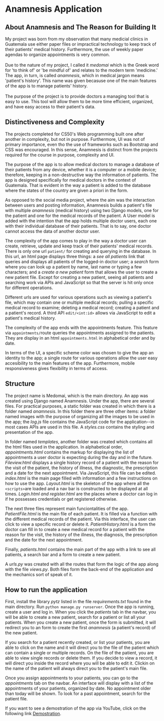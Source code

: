 # Anamnesis Application

## About Anamnesis and The Reason for Building It
My project was born from my observation that many medicial clinics in Guatemala use either paper files or impractical technology to keep track of their patients' medical history. Furthermore, the use of weekly paper agendas to organize appointments is very common.<br><br>
Due to the nature of my project, I called it *medomai* which is the Greek word for 'to think of' or 'be mindful of' and relates to the modern term 'medicine.' The app, in turn, is called *anamnesis*, which in medical jargon means 'patient's history'. This name was given becasuse one of the main features of the app is to manage patients' history.<br><br>
The purpose of the project is to provide doctors a managing tool that is easy to use. This tool will allow them to be more time efficient, organized, and have easy access to their patient's data.

## Distinctiveness and Complexity
The projects completed for CS50's Web programming built one after another in complexity, but not in purpose. Furthermore, UI was not of primary importance, even tho the use of frameworks such as Bootstrap and CSS was encouraged. In this sense, Anamnesis is distinct from the projects required for the course in purpose, complexity and UI.<br>

The purpose of the app is to allow medical doctors to manage a database of their patients from any device, whether it is a computer or a mobile device; therefore, keeping in a non-destructive way the information of patients. The app is designed specifically for medical doctors in the context of Guatemala. That is evident in the way a patient is added to the database where the states of the country are given a priori in the form.<br>

As opposed to the social media project, where the aim was the interaction between users and posting information, Anamnesis builds a patient's file with multiple *anamnesis* (medical history) using two Django models, one for the patient and one for the medical records of the patient. A User model is added with the intention that the app holds multiple doctor users, each one with their individual database of their patients. That is to say, one doctor cannot access the data of another doctor user.<br>

The complexity of the app comes to play in the way a doctor user can create, retrieve, update and keep track of their patients' medical records. There is only one url `patient/` for creating and querying in the database. In this url, an html page displays three things: a *see all patients* link that queries and displays all patients of the logged-in doctor user; a *search* form where you can look up a patient by name, last name or typing a few characters; and a *create a new patient* form that allows the user to create a new patient file. Except for creating a new patient, seeing all patients and searching work via APIs and JavaScript so that the server is hit only once for different operations.<br>

Different urls are used for various operations such as viewing a patient's file, which may contain one or multiple medical records; pulling a specific medical record to examine; deleting a medical record; creating a patient and a patient's record. A third API `edit/<int:id>` allows via JavaScript to edit a patient's medical history.

The complexity of the app ends with the appointments feature. This feature via `appointments/`route queries the appointments assigned to the patients. They are display in an html `appointments.html` in alphabetical order and by date. 

In terms of the UI, a specific scheme color was chosen to give the app an identity to the app; a single route for various operations allow the user easy accesibility to the main features of the app. Furthermore, mobile responsiveness gives flexibility in terms of access.

## Structure
The project name is Medomai, which is the main directory. An app was created using Django named Anamnesis. Under the app, there are several files. For practical purposes, a static folder was created in which there is a folder named *anamnesis*. In this folder there are three other items: a folder named images with the purpose of organizing all the images to be used in the app; the *log.js* file contains the JavaScript code for the application--in most cases APIs are used in this file. A *styles.css* contains the styling and presentation of the app.

In folder named *templates*, another folder was created which contains all the html files used in the application. In alphabetical order, *appointments.html* contains the markup for displaying the list of appointments a user doctor is expecting during the day and in the future. *Fileview.html* displays a single history record of a patient with the reason for the visit of the patient, the history of illness, the diagnostic, the prescription and a date for the next appointment. Via JavaScript, this file can be edited. *index.html* is the main page filled with information and a few instructions on how to use the app. *Layout.html* is the skeleton of the app where all the `<scripts>`are loaded and a nav bar is constructed to be displayed at all times. *Login.html and register.html* are the places where a doctor can log in if he possesses credentials or get registered otherwise. 

The next three files represent main funciontalities of the app. *PatientFile.html* is the main file of each patient. It is filled via a function with the different medical records of the patient. Via this interface, the user can click to view a specific record or delete it. *PatientHistory.html* is a form the doctor can fill in to create a new medical record for a patient with the reason for the visit, the history of the illness, the diagnosis, the prescription and the date for the next appointment. 
 
Finally, *patients.html* contains the main part of the app with a link to see all patients, a search bar and a form to create a new patient.

A *urls.py* was created with all the routes that form the logic of the app along with the file *views.py*. Both files form the back-end of the application and the mechanics sort of speak of it.

## How to run the application
First, install the library *pytz* listed in the file *requirements.txt* found in the main directory. Run `python manage.py runserver`. Once the app is running, create a user and log in. When you click the *patients* tab in the navbar, you will be able to create a new patient, search for a patient or list all your patients. When you create a new patient, once the form is submitted, it will redirect you to an form to create the first *anamnesis* (a patient's record) of the new patient. 

If you search for a patient recently created, or list your patients, you are able to click on the name and it will direct you to the file of the patient which can contain a single or multiple records. On the file of the patient, you are able to view single records or delete them. If you decide to view a record, it will direct you inside the record where you will be able to edit it. Clickin on the name of the patient will always direct you to the patient's main file.

Once you assign appointments to your patients, you can go to the *appointments* tab on the navbar. An interface will display with a list of the appointments of your patients, organized by date. No appointment older than today will be shown. To look for a past appointment, search for the patient file. 

If you want to see a demostration of the app via YouTube, click on the following link [Demostration](https://youtu.be/bCvxh6AMhtk).

